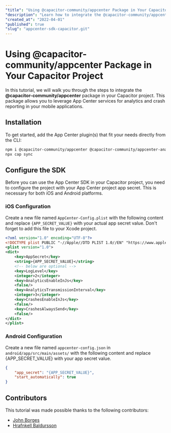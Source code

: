 ```yaml
---
"title": "Using @capacitor-community/appcenter Package in Your Capacitor Project"
"description": "Learn how to integrate the @capacitor-community/appcenter package in your Capacitor project for analytics and crash reporting."
"created_at": "2022-04-01"
"published": true
"slug": "appcenter-sdk-capacitor.git"
---
```


# Using @capacitor-community/appcenter Package in Your Capacitor Project

In this tutorial, we will walk you through the steps to integrate the **@capacitor-community/appcenter** package in your Capacitor project. This package allows you to leverage App Center services for analytics and crash reporting in your mobile applications.

## Installation

To get started, add the App Center plugin(s) that fit your needs directly from the CLI:

```bash
npm i @capacitor-community/appcenter @capacitor-community/appcenter-analytics @capacitor-community/appcenter-crashes --save-exact
npx cap sync
```

## Configure the SDK

Before you can use the App Center SDK in your Capacitor project, you need to configure the project with your App Center project app secret. This is necessary for both iOS and Android platforms.

### iOS Configuration

Create a new file named `AppCenter-Config.plist` with the following content and replace `{APP_SECRET_VALUE}` with your actual app secret value. Don't forget to add this file to your Xcode project.

```xml
<?xml version="1.0" encoding="UTF-8"?>
<!DOCTYPE plist PUBLIC "-//Apple//DTD PLIST 1.0//EN" "https://www.apple.com/DTDs/PropertyList-1.0.dtd">
<plist version="1.0">
<dict>
    <key>AppSecret</key>
    <string>{APP_SECRET_VALUE}</string>
    <!-- below are optional -->
    <key>LogLevel</key>
    <integer>2</integer>
    <key>AnalyticsEnableInJs</key>
    <false/>
    <key>AnalyticsTransmissionInterval</key>
    <integer>3</integer>
    <key>CrashesEnableInJs</key>
    <false/>
    <key>CrashesAlwaysSend</key>
    <false/>
</dict>
</plist>
```

### Android Configuration

Create a new file named `appcenter-config.json` in `android/app/src/main/assets/` with the following content and replace {APP_SECRET_VALUE} with your app secret value.

```json
{
    "app_secret": "{APP_SECRET_VALUE}",
    "start_automatically": true
}
```

## Contributors

This tutorial was made possible thanks to the following contributors:

- [John Borges](http://johnborg.es)
- [Hrafnkell Baldursson](https://hrafnkellbaldurs.com/)
```